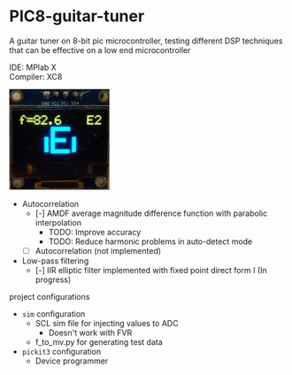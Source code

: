 # PIC8-guitar-tuner
A guitar tuner on 8-bit pic microcontroller, testing different DSP techniques that can be effective on a low end microcontroller

IDE: MPlab X  
Compiler: XC8  

![image of e2 string in tune](e2.jpg)

- Autocorrelation
  - [-] AMDF average magnitude difference function with parabolic interpolation
    - TODO: Improve accuracy
    - TODO: Reduce harmonic problems in auto-detect mode
  - [ ] Autocorrelation (not implemented)
- Low-pass filtering
  - [-] IIR elliptic filter implemented with fixed point direct form I (In progress)


project configurations  
- `sim` configuration  
  - SCL sim file for injecting values to ADC
    - Doesn't work with FVR
  - f_to_mv.py for generating test data
- `pickit3` configuration
  - Device programmer 
